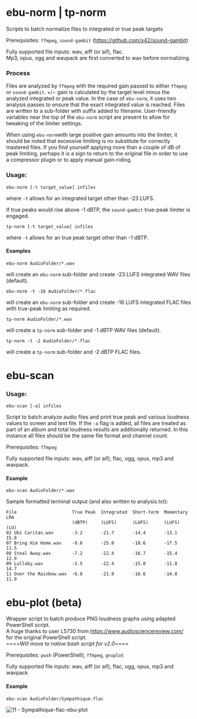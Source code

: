 # ebu-norm | tp-norm
Scripts to batch normalize files to integrated or true peak targets

Prerequisites: `ffmpeg`, `sound-gambit` (https://github.com/x42/sound-gambit)

Fully supported file inputs: wav, aiff (or aif), flac.  
Mp3, opus, ogg and wavpack are first converted to wav before normalizing.

### Process
Files are analyzed by `ffmpeg` with the required gain passed to either `ffmpeg` or `sound-gambit`. 
+/− gain is calculated by the target level minus the analyzed integrated or peak value.
In the case of `ebu-norm`, it uses two analysis passes to ensure that the exact integrated value is reached.
Files are written to a sub-folder with suffix added to filename. User-friendly variables near the top of the `ebu-norm` script are present to allow for tweaking of the limiter settings. 

When using `ebu-norm`with large positive gain amounts into the limiter, it should be noted that excessive limiting is no substitute for correctly mastered files. If you find yourself applying more than a couple of dB of peak limiting, perhaps it is a sign to return to the original file in order to use a compressor plugin or to apply manual gain-riding.

### Usage: 
```shell
ebu-norm [-t target_value] infiles
```
where ```-t``` allows for an integrated target other than -23 LUFS.

If true peaks would rise above -1 dBTP, the `sound-gambit` true-peak limiter is engaged.

```shell
tp-norm [-t target_value] infiles
```
where ```-t``` allows for an true peak target other than -1 dBTP.

#### Examples

```shell
ebu-norm AudioFolder/*.wav
```
will create an `ebu-norm` sub-folder and create -23 LUFS integrated WAV files (default).

```shell
ebu-norm -t -16 AudioFolder/*.flac 
```
will create an `ebu-norm` sub-folder and create -16 LUFS integrated FLAC files with true-peak limiting as required. 

```shell
tp-norm AudioFolder/*.wav
```
will create a `tp-norm` sub-folder and -1 dBTP WAV files (default). 

```shell
tp-norm -t -2 AudioFolder/*.flac
```
will create a `tp-norm` sub-folder and -2 dBTP FLAC files. 

# ebu-scan

### Usage: 
```shell
ebu-scan [-a] infiles
```
Script to batch analyze audio files and print true peak and various loudness values to screen and text file. If the `-a` flag is added, all files are treated as part of an album and total loudness results are additionally returned. In this instance all files should be the same file format and channel count.

Prerequisites: `ffmpeg`

Fully supported file inputs: wav, aiff (or aif), flac, ogg, opus, mp3 and wavpack.  

#### Example

```shell
ebu-scan AudioFolder/*.wav
```
Sample formatted terminal output (and also written to analysis.txt):
```shell
File                     True Peak  Integrated  Short-term  Momentary  LRA
                         (dBTP)     (LUFS)      (LUFS)      (LUFS)     (LU)
02 Ubi Caritas.wav       -3.2       -21.7       -14.4       -13.1      15.8
07 Bring Him Home.wav    -9.0       -25.0       -18.6       -17.5      11.5
08 Steal Away.wav        -7.2       -22.4       -16.7       -15.4      12.9
09 Lullaby.wav           -2.5       -22.4       -15.0       -11.8      14.7
11 Over the Rainbow.wav  -6.8       -21.9       -16.6       -14.8      11.9

```

# ebu-plot (beta)
Wrapper script to batch produce PNG loudness graphs using adapted PowerShell script.  
A huge thanks to user L5730 from https://www.audiosciencereview.com/ for the original PowerShell script.  
====_Will move to native bash script for v2.0_====

Prerequisites: `pwsh` (PowerShell), `ffmpeg`, `gnuplot` 

Fully supported file inputs: wav, aiff (or aif), flac, ogg, opus, mp3 and wavpack 

#### Example

```shell
ebu-scan AudioFolder/Sympathique.flac
```
![11 - Sympathique-flac-ebu-plot](https://user-images.githubusercontent.com/79659262/110396624-2d794680-8025-11eb-8de7-64bdc5b154fe.png)




